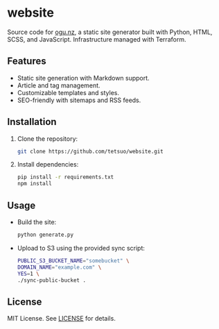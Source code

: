 # website

Source code for [ogu.nz](https://ogu.nz), a static site generator built with Python, HTML, SCSS, and JavaScript. Infrastructure managed with Terraform.

## Features

- Static site generation with Markdown support.
- Article and tag management.
- Customizable templates and styles.
- SEO-friendly with sitemaps and RSS feeds.

## Installation

1. Clone the repository:
   ```sh
   git clone https://github.com/tetsuo/website.git
   ```
2. Install dependencies:
   ```sh
   pip install -r requirements.txt
   npm install
   ```

## Usage

- Build the site:
  ```sh
  python generate.py
  ```
- Upload to S3 using the provided sync script:
  ```sh
  PUBLIC_S3_BUCKET_NAME="somebucket" \
  DOMAIN_NAME="example.com" \
  YES=1 \
  ./sync-public-bucket .
  ```

## License

MIT License. See [LICENSE](LICENSE) for details.
